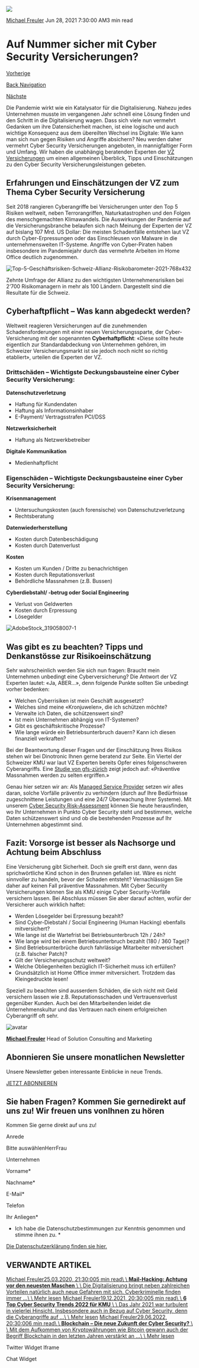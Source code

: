 ![](https://25917640.fs1.hubspotusercontent-eu1.net/hub/25917640/hubfs/AdobeStock_305522742-400x250.webp?width=300&name=AdobeStock_305522742-400x250.webp)

[Michael Freuler](https://blog.dinotronic.ch/author/michael-freuler) Jun 28, 2021 7:30:00 AM3 min read

# Auf Nummer sicher mit Cyber Security Versicherungen?

[Vorherige](https://blog.dinotronic.ch/blog/digital-workplace/microsoft-teams-vier-neue-smartphone-features)

[Back Navigation](https://blog.dinotronic.ch/)

[Nächste](https://blog.dinotronic.ch/blog/digital-workplace/microsoft-stellt-skype-fuer-business-online-ein)

Die Pandemie wirkt wie ein Katalysator für die Digitalisierung. Nahezu jedes Unternehmen musste im vergangenen Jahr schnell eine Lösung finden und den Schritt in die Digitalisierung wagen. Dass sich viele nun vermehrt Gedanken um ihre Datensicherheit machen, ist eine logische und auch wichtige Konsequenz aus dem übereilten Wechsel ins Digitale: Wie kann man sich nun gegen Risiken und Angriffe absichern? Neu werden daher vermehrt Cyber Security Versicherungen angeboten, in mannigfaltiger Form und Umfang. Wir haben die unabhängig beratenden Experten der [VZ Versicherungen](https://www.vermoegenszentrum.ch/ueber-uns/portrait.html) um einen allgemeinen Überblick, Tipps und Einschätzungen zu den Cyber Security Versicherungsleistungen gebeten.

## Erfahrungen und Einschätzungen der VZ zum Thema Cyber Security Versicherung

Seit 2018 rangieren Cyberangriffe bei Versicherungen unter den Top 5 Risiken weltweit, neben Terrorangriffen, Naturkatastrophen und den Folgen des menschgemachten Klimawandels. Die Auswirkungen der Pandemie auf die Versicherungsbranche belaufen sich nach Meinung der Experten der VZ auf bislang 107 Mrd. US Dollar: Die meisten Schadenfälle entstehen laut VZ durch Cyber-Erpressungen oder das Einschleusen von Malware in die unternehmensweiten IT-Systeme. Angriffe von Cyber-Piraten haben insbesondere im Pandemiejahr durch das vermehrte Arbeiten im Home Office deutlich zugenommen.

![Top-5-Geschäftsrisiken-Schweiz-Allianz-Risikobarometer-2021-768x432](https://blog.dinotronic.ch/hs-fs/hubfs/Top-5-Gesch%C3%A4ftsrisiken-Schweiz-Allianz-Risikobarometer-2021-768x432.png?width=768&height=432&name=Top-5-Gesch%C3%A4ftsrisiken-Schweiz-Allianz-Risikobarometer-2021-768x432.png)

Zehnte Umfrage der Allianz zu den wichtigsten Unternehmensrisiken bei 2‘700 Risikomanagern in mehr als 100 Ländern. Dargestellt sind die Resultate für die Schweiz.

## Cyberhaftpflicht – Was kann abgedeckt werden?

Weltweit reagieren Versicherungen auf die zunehmenden Schadensforderungen mit einer neuen Versicherungssparte, der Cyber-Versicherung mit der sogenannten **Cyberhaftpflicht**: «Diese sollte heute eigentlich zur Standardabdeckung von Unternehmen gehören, im Schweizer Versicherungsmarkt ist sie jedoch noch nicht so richtig etabliert», urteilen die Experten der VZ.

### Drittschäden – Wichtigste Deckungsbausteine einer Cyber Security Versicherung:

**Datenschutzverletzung**

- Haftung für Kundendaten
- Haftung als Informationsinhaber
- E-Payment/ Vertragsstrafen PCI/DSS

**Netzwerksicherheit**

- Haftung als Netzwerkbetreiber

**Digitale Kommunikation**

- Medienhaftpflicht

### Eigenschäden – Wichtigste Deckungsbausteine einer Cyber Security Versicherung:

**Krisenmanagement**

- Untersuchungskosten (auch forensische) von Datenschutzverletzung
- Rechtsberatung

**Datenwiederherstellung**

- Kosten durch Datenbeschädigung
- Kosten durch Datenverlust

**Kosten**

- Kosten um Kunden / Dritte zu benachrichtigen
- Kosten durch Reputationsverlust
- Behördliche Massnahmen (z.B. Bussen)

**Cyberdiebstahl/ -betrug oder Social Engineering**

- Verlust von Geldwerten
- Kosten durch Erpressung
- Lösegelder

![AdobeStock_319058007-1](https://blog.dinotronic.ch/hs-fs/hubfs/Imported_Blog_Media/AdobeStock_319058007-1.jpeg?width=600&height=277&name=AdobeStock_319058007-1.jpeg)

## Was gibt es zu beachten? Tipps und Denkanstösse zur Risikoeinschätzung

Sehr wahrscheinlich werden Sie sich nun fragen: Braucht mein Unternehmen unbedingt eine Cyberversicherung? Die Antwort der VZ Experten lautet: «Ja, ABER…», denn folgende Punkte sollten Sie unbedingt vorher bedenken:

- Welchen Cyberrisiken ist mein Geschäft ausgesetzt?
- Welches sind meine «Kronjuwelen», die ich schützen möchte?
- Verwalte ich Daten, die schützenswert sind?
- Ist mein Unternehmen abhängig von IT-Systemen?
- Gibt es geschäftskritische Prozesse?
- Wie lange würde ein Betriebsunterbruch dauern? Kann ich diesen finanziell verkraften?

Bei der Beantwortung dieser Fragen und der Einschätzung Ihres Risikos stehen wir bei Dinotronic Ihnen gerne beratend zur Seite. Ein Viertel der Schweizer KMU war laut VZ Experten bereits Opfer eines folgenschweren Cyberangriffs. Eine [Studie von gfs-zürich](https://gfs-zh.ch/homeoffice-welle-in-schweizer-kmuchancen-wahrgenommen-cyberrisiken-unterschaetzt/) zeigt jedoch auf: «Präventive Massnahmen werden zu selten ergriffen.»

Genau hier setzen wir an: Als [Managed Service Provider](https://www.dinotronic.ch/en/digital-workplace/) setzen wir alles daran, solche Vorfälle präventiv zu verhindern (durch auf Ihre Bedürfnisse zugeschnittene Leistungen und eine 24/7 Überwachung Ihrer Systeme). Mit unserem [Cyber Security Risk-Assessment](https://www.dinotronic.ch/consulting/cyber-security-risk-assessment/) können Sie heute herausfinden, wo Ihr Unternehmen in Punkto Cyber Security steht und bestimmen, welche Daten schützenswert sind und ob die bestehenden Prozesse auf Ihr Unternehmen abgestimmt sind.

## Fazit: Vorsorge ist besser als Nachsorge und Achtung beim Abschluss

Eine Versicherung gibt Sicherheit. Doch sie greift erst dann, wenn das sprichwörtliche Kind schon in den Brunnen gefallen ist. Wäre es nicht sinnvoller zu handeln, bevor der Schaden entsteht? Vernachlässigen Sie daher auf keinen Fall präventive Massnahmen. Mit Cyber Security Versicherungen können Sie als KMU einige Cyber Security-Vorfälle versichern lassen. Bei Abschluss müssen Sie aber darauf achten, wofür der Versicherer auch wirklich haftet:

- Werden Lösegelder bei Erpressung bezahlt?
- Sind Cyber-Diebstahl / Social Engineering (Human Hacking) ebenfalls mitversichert?
- Wie lange ist die Wartefrist bei Betriebsunterbruch 12h / 24h?
- Wie lange wird bei einem Betriebsunterbruch bezahlt (180 / 360 Tage)?
- Sind Betriebsunterbrüche durch fahrlässige Mitarbeiter mitversichert (z.B. falscher Patch)?
- Gilt der Versicherungsschutz weltweit?
- Welche Obliegenheiten bezüglich IT-Sicherheit muss ich erfüllen?
- Grundsätzlich ist Home Office immer mitversichert. Trotzdem das Kleingedruckte lesen!

Speziell zu beachten sind ausserdem Schäden, die sich nicht mit Geld versichern lassen wie z.B. Reputationsschaden und Vertrauensverlust gegenüber Kunden. Auch bei den Mitarbeitenden leidet die Unternehmenskultur und das Vertrauen nach einem erfolgreichen Cyberangriff oft sehr.

![avatar](https://25917640.fs1.hubspotusercontent-eu1.net/hub/25917640/hubfs/01_Visual%20Content/01_Mitarbeiter-Fotos/Michael%20Freuler%20klein.png?width=290&name=Michael%20Freuler%20klein.png)

[**Michael Freuler**](https://blog.dinotronic.ch/author/michael-freuler) Head of Solution Consulting and Marketing

## Abonnieren Sie unsere monatlichen Newsletter

Unsere Newsletter geben interessante Einblicke in neue Trends.

[JETZT ABONNIEREN](https://cta-eu1.hubspot.com/web-interactives/public/v1/track/click?encryptedPayload=AVxigLKHah9wErqWPb72k6bgvXWuVgydxnDhYlcNlkK%2FVxIr0wxu34gi1f%2FOG9wSIiysF5StreTRXOaUkR7BDos8a0bA3%2BlDbnF0u6l38Mxi0k2mH2HV9RZs03ReJMgAuCiGes4rO8wPxvXv2yGERRbjr67xkejoGmj0RBwfFADcwm6h7lwrdtE79eQyB%2B2e8EQ%3D&portalId=25917640&webInteractiveContentId=114201044682&webInteractiveId=151726273754&containerType=EMBEDDED&pageUrl=https%3A%2F%2Fblog.dinotronic.ch%2Fblog%2Fcyber-security%2Fauf-nummer-sicher-mit-cyber-security-versicherungen&pageTitle=Auf+Nummer+sicher+mit+Cyber+Security+Versicherungen%3F&referrer=&userAgent=Mozilla%2F5.0+%28X11%3B+Linux+x86_64%29+AppleWebKit%2F537.36+%28KHTML%2C+like+Gecko%29+Chrome%2F132.0.0.0+Safari%2F537.36&hutk=&hssc=&hstc=&pageId=116866208730)

## Sie haben Fragen? Kommen Sie gernedirekt auf uns zu! Wir freuen uns vonIhnen zu hören

Kommen Sie gerne direkt auf uns zu!

Anrede

Bitte auswählenHerrFrau

Unternehmen

Vorname\*

Nachname\*

E-Mail\*

Telefon

Ihr Anliegen\*

- Ich habe die Datenschutzbestimmungen zur Kenntnis genommen und stimme ihnen zu.
\*

[Die Datenschutzerklärung finden sie hier.](https://dinotronic.ch/datenschutz)

## VERWANDTE ARTIKEL

[Michael Freuler25.03.2020, 21:30:005 min read\\
\\
**Mail-Hacking: Achtung vor den neuesten Maschen** \\
\\
Die Digitalisierung bringt neben zahlreichen Vorteilen natürlich auch neue Gefahren mit sich. Cyberkriminelle finden immer ...\\
\\
Mehr lesen](https://blog.dinotronic.ch/blog/cyber-security/mail-hacking-achtung-vor-den-neuesten-maschen) [Michael Freuler19.12.2021, 20:30:005 min read\\
\\
**6 Top Cyber Security Trends 2022 für KMU** \\
\\
Das Jahr 2021 war turbulent in vielerlei Hinsicht. Insbesondere auch in Bezug auf Cyber Security, denn die Cyberangriffe auf ...\\
\\
Mehr lesen](https://blog.dinotronic.ch/blog/cyber-security/6-top-cyber-security-trends-2022-fuer-kmu) [Michael Freuler29.06.2022, 20:30:006 min read\\
\\
**Blockchain – Die neue Zukunft der Cyber Security?** \\
\\
Mit dem Aufkommen von Kryptowährungen wie Bitcoin gewann auch der Begriff Blockchain in den letzten Jahren verstärkt an ...\\
\\
Mehr lesen](https://blog.dinotronic.ch/blog/cyber-security/blockchain-die-neue-zukunft-der-cyber-security)

Twitter Widget Iframe

Chat Widget